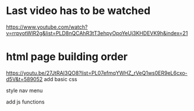 # Last video has to be watched
https://www.youtube.com/watch?v=rrpyotWlR2g&list=PLD8nQCAhR3tT3ehpyOpoYeUj3KHDEVK9h&index=21


# html page building order


https://youtu.be/27JtRAI3QO8?list=PL07efmqYWHZ_rVeQ1ws0ER9eL6cxo-d5V&t=589052
add basic css

style nav menu

add js functions
